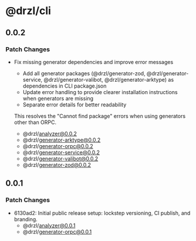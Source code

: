 # @drzl/cli

## 0.0.2

### Patch Changes

- Fix missing generator dependencies and improve error messages
  - Add all generator packages (@drzl/generator-zod, @drzl/generator-service, @drzl/generator-valibot, @drzl/generator-arktype) as dependencies in CLI package.json
  - Update error handling to provide clearer installation instructions when generators are missing
  - Separate error details for better readability

  This resolves the "Cannot find package" errors when using generators other than ORPC.
  - @drzl/analyzer@0.0.2
  - @drzl/generator-arktype@0.0.2
  - @drzl/generator-orpc@0.0.2
  - @drzl/generator-service@0.0.2
  - @drzl/generator-valibot@0.0.2
  - @drzl/generator-zod@0.0.2

## 0.0.1

### Patch Changes

- 6130ad2: Initial public release setup: lockstep versioning, CI publish, and branding.
  - @drzl/analyzer@0.0.1
  - @drzl/generator-orpc@0.0.1
